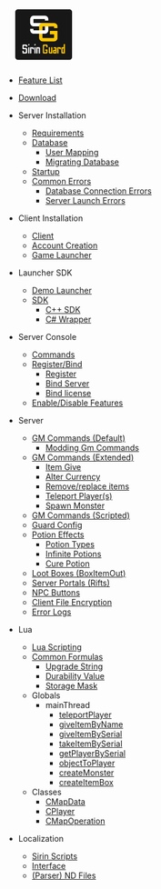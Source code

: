 <img width="100px" style="margin-left:18px; margin-bottom:10px" src="sirin-logo.svg"/>

- [Feature List](featurelist.md)
- [Download](download.md)

- Server Installation
    - [Requirements](requirements.md)
    - [Database](databases.md)
      - [User Mapping](databases.md#user-mapping)
      - [Migrating Database](databases.md#migrating-databases)
  - [Startup](copyfiles.md)
  - [Common Errors](errors.md)
    - [Database Connection Errors](errors.md#database-connection-errors)
    - [Server Launch Errors](errors.md#server-launch-errors)


- Client Installation
  - [Client](client.md)
  - [Account Creation](accountcreate.md)
  - [Game Launcher](launcher.md)

- Launcher SDK
  - [Demo Launcher](demolauncher.md)
  - [SDK](launchersdk.md)
    - [C++ SDK](launchersdk.md#c-sdk)
    - [C# Wrapper](launchersdk.md#c-wrapper)

- Server Console
  - [Commands](consolebasics.md)
  - [Register/Bind](bind.md)
    - [Register](bind.md#register)
    - [Bind Server](bind.md#bind-server-to-account)
    - [Bind license](bind.md#bind-license-to-server)
  - [Enable/Disable Features](plugins.md)

- Server
  - [GM Commands (Default)](gmcommands.md)
    - [Modding Gm Commands](gmcommands.md#modding-gm-commands)
  - [GM Commands (Extended)](gmcommandsadv.md)
    - [Item Give](gmcommandsadv.md#item-give-command)
    - [Alter Currency](gmcommandsadv.md#alter-currency)
    - [Remove/replace items](gmcommandsadv.md#removereplace-items)
    - [Teleport Player(s)](gmcommandsadv.md#teleport-players)
    - [Spawn Monster](gmcommandsadv.md#spawn-monsters-at-coords)
  - [GM Commands (Scripted)](gmcommandsscripted.md)
  - [Guard Config](serverconfigs.md)
  - [Potion Effects](potions.md)
    - [Potion Types](potions.md#potion-types)
    - [Infinite Potions](potions.md#infinite-potions)
    - [Cure Potion](potions.md#cure-potions)
  - [Loot Boxes (BoxItemOut)](lootboxes.md)
  - [Server Portals (Rifts)](portals.md)
  - [NPC Buttons](npcbuttons.md)
  - [Client File Encryption](cencrypt.md)
  - [Error Logs](loglocations.md)

- Lua
  - [Lua Scripting](lua/luascripting.md)
  - [Common Formulas](lua/formulas.md)
    - [Upgrade String](lua/formulas.md#upgrade-value)
    - [Durability Value](lua/formulas.md#durability-value)
    - [Storage Mask](lua/formulas.md#storage-mask)
  - Globals
    - mainThread
      - [teleportPlayer](lua/mainThread.md#teleportPlayer)
      - [giveItemByName](lua/mainThread.md#giveitembyname)
      - [giveItemBySerial](lua/mainThread.md#giveitembyserial)
      - [takeItemBySerial](lua/mainThread.md#takeitembyserial)
      - [getPlayerBySerial](lua/mainThread.md#getPlayerBySerial)
      - [objectToPlayer](lua/mainThread.md#objectToPlayer)
      - [createMonster](lua/mainThread.md#createmonster)
      - [createItemBox](lua/mainThread.md#createitembox)
  - Classes
    - [CMapData](lua/cmapdata.md)
    - [CPlayer](lua/cplayer.md)
    - [CMapOperation](lua/cmapoperation.md)

- Localization
  - [Sirin Scripts](scriptlocal.md#localization)
  - [Interface](uilocal.md#localization)
  - [(Parser) ND Files](ndlocal.md#localization)